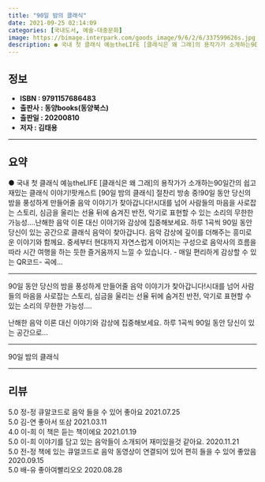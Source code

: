 ```yaml
---
title: "90일 밤의 클래식"
date: 2021-09-25 02:14:09
categories: [국내도서, 예술-대중문화]
image: https://bimage.interpark.com/goods_image/9/6/2/6/337599626s.jpg
description: ● 국내 첫 클래식 예능theLIFE [클래식은 왜 그래]의 용작가가 소개하는90일간의 쉽고 재밌는 클래식 이야기!팟캐스트 [90일 밤의 클래식] 절찬리 방송 중!90일 동안 당신의 밤을 풍성하게 만들어줄 음악 이야기가 찾아갑니다!시대를 넘어 사람들의 마음을 사로잡는 스토리, 심금을
---
```


## **정보**

- **ISBN : 9791157686483**
- **출판사 : 동양books(동양북스)**
- **출판일 : 20200810**
- **저자 : 김태용**

------



## **요약**

●  국내 첫 클래식 예능theLIFE [클래식은 왜 그래]의 용작가가 소개하는90일간의 쉽고 재밌는 클래식 이야기!팟캐스트 [90일 밤의 클래식] 절찬리 방송 중!90일 동안 당신의 밤을 풍성하게 만들어줄 음악 이야기가 찾아갑니다!시대를 넘어 사람들의 마음을 사로잡는 스토리, 심금을 울리는 선율 뒤에 숨겨진 반전, 악기로 표현할 수 있는 소리의 무한한 가능성….난해한 음악 이론 대신 이야기와 감상에 집중해보세요. 하루 1곡씩 90일 동안 당신이 있는 공간으로 클래식 음악이 찾아갑니다. 음악 감상에 깊이를 더해주는 흥미로운 이야기와 함께요. 중세부터 현대까지 자연스럽게 이어지는 구성으로 음악사의 흐름을 따라 시간 여행을 하는 듯한 즐거움까지 느낄 수 있습니다. - 매일 편리하게 감상할 수 있는 QR코드- 곡에...

------

90일 동안 당신의 밤을 풍성하게 만들어줄
음악 이야기가 찾아갑니다!시대를 넘어 사람들의 마음을 사로잡는 스토리, 
심금을 울리는 선율 뒤에 숨겨진 반전, 
악기로 표현할 수 있는 소리의 무한한 가능성….

난해한 음악 이론 대신 이야기와 감상에 집중해보세요. 하루 1곡씩 90일 동안 당신이 있는 공간으로... 

------


90일 밤의 클래식 

------


## **리뷰** 

5.0 정-정 큐알코드로 음악 들을 수 있어 좋아요 2021.07.25 <br/>5.0 김-연 좋아서 또삼 2021.03.11 <br/>4.0 이-희 이 책은 듣는 책이에요 2021.01.19 <br/>5.0 이-희 이야기를 담고 있는 음악들이 소개되어 재미있을것 같아요. 2020.11.21 <br/>5.0 전-정 책에 있는 큐얼코드로 음악 동영상이 연결되어 있어 편히 들을 수 있어 좋았음 2020.09.15 <br/>5.0 배-유 좋아여빨리오오 2020.08.28 <br/>
